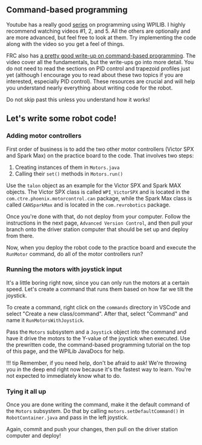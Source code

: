 ## Command-based programming

Youtube has a really good [series](https://www.youtube.com/channel/UCmJAoN-yI6AJDv7JJ3372yg/videos) on programming using WPILIB. I highly recommend watching videos #1, 2, and 5. All the others are optionally and are more advanced, but feel free to look at them. Try implementing the code along with the video so you get a feel of things.

FRC also has [a pretty good write-up on command-based programming](https://docs.wpilib.org/en/latest/docs/software/commandbased/index.html). The video cover all the fundamentals, but the write-ups go into more detail. You do not need to read the sections on PID control and trapezoid profiles just yet (although I encourage you to read about these two topics if you are interested, especially PID control). These resources are crucial and will help you understand nearly everything about writing code for the robot. 

Do not skip past this unless you understand how it works!

## Let's write some robot code!

### Adding motor controllers

First order of business is to add the two other motor controllers (Victor SPX and Spark Max) on the practice board to the code. That involves two steps:

1. Creating instances of them in `Motors.java`
2. Calling their `set()` methods in `Motors.run()`

Use the `talon` object as an example for the Victor SPX and Spark MAX objects. The Victor SPX class is called `WPI_VictorSPX` and is located in the `com.ctre.phoenix.motorcontrol.can` package, while the Spark Max class is called `CANSparkMax` and is located in the `com.revrobotics` package.

Once you're done with that, do not deploy from your computer. Follow the instructions in the next page, `Advanced Version Control`, and then pull your branch onto the driver station computer that should be set up and deploy from there.

Now, when you deploy the robot code to the practice board and execute the `RunMotor` command, do all of the motor controllers run?

### Running the motors with joystick input

It's a little boring right now, since you can only run the motors at a certain speed. Let's create a command that runs them based on how far we tilt the joystick. 

To create a command, right click on the `commands` directory in VSCode and select "Create a new class/command". After that, select "Command" and name it `RunMotorsWithJoystick`. 

Pass the `Motors` subsystem and a `Joystick` object into the command and have it drive the motors to the Y-value of the joystick when executed. Use the prewritten code, the command-based programming tutorial on the top of this page, and the WPILib JavaDocs for help. 

!!! tip
    Remember, if you need help, don't be afraid to ask! We're throwing you in the deep end right now because it's the fastest way to learn. You're not expected to immediately know what to do.

### Tying it all up

Once you are done writing the command, make it the default command of the `Motors` subsystem. Do that by calling `motors.setDefaultCommand()` in `RobotContainer.java` and pass in the left joystick.

Again, commit and push your changes, then pull on the driver station computer and deploy!
